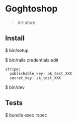 # Goghtoshop

> Art store

## Install

$ bin/setup

$ bin/rails credentials:edit

```
stripe:
  publishable_key: pk_test_XXX
  secret_key: sk_test_XXX
```

$ bin/dev

## Tests

$ bundle exec rspec
